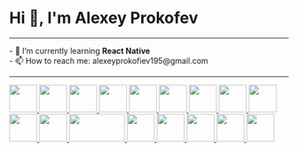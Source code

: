 # Hi 👋, I'm Alexey Prokofev
<hr>
- 🌱 I’m currently learning <strong>React Native</strong> <br>
- 📫 How to reach me: alexeyprokofiev195@gmail.com
<hr>
<span>
  <a href="https://html.com/html5/" target="_blank">
    <code><img src="https://user-images.githubusercontent.com/62440186/118359846-f9bf1d80-b58d-11eb-87cc-cd7ed15bdefb.png" width="50px" height="50px"></code>
  </a>
  <a href="https://developer.mozilla.org/ru/docs/Web/CSS/Reference" target="_blank">
  <code><img src="https://user-images.githubusercontent.com/62440186/118359835-f166e280-b58d-11eb-81a4-6468a086f59e.png" width="50px" height="50px"></code>
</a>
  <a href="https://sass-scss.ru/guide/" target="_blank">
  <code><img src="https://user-images.githubusercontent.com/62440186/126059602-6e407547-bedd-4884-b303-bef23ed123ac.png" width="50px" height="50px"></code>
</a>
  <a href="https://getbootstrap.com/" target="_blank">
  <code><img src="https://user-images.githubusercontent.com/62440186/118359167-e8c0dd00-b58a-11eb-9cc0-a5a253e987e4.png" width="50px" height="50px"></code>
</a>
  <a href="https://www.javascript.com/" target="_blank">
  <code><img src="https://user-images.githubusercontent.com/62440186/118359848-fa57b400-b58d-11eb-9908-e1dbed0d4f8e.png" width="50px" height="50px"></code>
</a>
  <a href="https://www.typescriptlang.org/" target="_blank">
  <code><img src="https://cdn.jsdelivr.net/gh/devicons/devicon/icons/typescript/typescript-original.svg" width="50px" height="50px"></code>
</a>
  <a href="https://vuefire.vuejs.org/" target="_blank">
  <code><img src="https://user-images.githubusercontent.com/62440186/126898247-19cb31f2-52aa-4829-aa72-ed202824f1a9.png" width="50px" height="50px"></code>
</a>
  <a href="https://vuetifyjs.com/en/" target="_blank">
  <code><img src="https://user-images.githubusercontent.com/62440186/126898289-f3f911fd-dfc3-4de7-a7e4-c094f1cbe47a.png" width="50px" height="50px"></code>
</a>
<a href="https://firebase.google.com/" target="_blank">
  <code><img src="https://user-images.githubusercontent.com/62440186/127307057-bd27bffc-1381-4c1c-a825-2db2b46904f8.jpg" width="50px" height="50px"></code>
</a>
  <a href="https://ru.vuejs.org/index.html" target="_blank">
  <code><img src="https://user-images.githubusercontent.com/62440186/118359853-faf04a80-b58d-11eb-973e-58d175d51cf2.png" width="50px" height="50px"></code>
</a>
  <a href="https://reactjs.org/" target="_blank">
  <code><img src="https://user-images.githubusercontent.com/62440186/148935705-f5f3b81d-aeae-481a-9b98-75f1b7bb5c16.png" width="50px" height="50px"></code>
</a>
  <a href="https://git-scm.com/" target="_blank">
  <code><img src="https://user-images.githubusercontent.com/62440186/118359844-f9268700-b58d-11eb-9aa0-81442c2c0328.png" width="100px" height="50px"></code>
</a>
  <a href="https://www.android.com/" target="_blank">
  <code><img src="https://cdn.jsdelivr.net/gh/devicons/devicon/icons/android/android-original.svg" width="50px" height="50px"></code>
</a>
  <a href="https://www.figma.com/" target="_blank">
  <code><img src="https://user-images.githubusercontent.com/62440186/118359858-fc217780-b58d-11eb-9b51-fc31fc407bd3.png" width="50px" height="50px"></code>
</a>
  <a href="https://www.adobe.com/ru/products/photoshop.html" target="_blank">
  <code><img src="https://user-images.githubusercontent.com/62440186/118359860-fcba0e00-b58d-11eb-8029-10686c672fa3.png" width="50px" height="50px"></code>
</a>
  <a href="https://www.mysql.com/" target="_blank">
  <code><img src="https://user-images.githubusercontent.com/62440186/118359851-faf04a80-b58d-11eb-81af-7871f1e1d021.png" width="50px" height="50px"></code>
</a>
  <a href="https://www.oracle.com/index.html" target="_blank">
  <code><img src="https://user-images.githubusercontent.com/62440186/136647445-23458393-b7d9-4cdc-b23b-6b5eff3ea721.png" width="50px" height="50px"></code>
</a>


<!--
**josqer/josqer** is a ✨ _special_ ✨ repository because its `README.md` (this file) appears on your GitHub profile.
c
Here are some ideas to get you started:

- 🔭 I’m currently working on ...

- 👯 I’m looking to collaborate on ...
- 🤔 I’m looking for help with ...
- 💬 Ask me about ...

- 😄 Pronouns: ...
- ⚡ Fun fact: ...
-->
